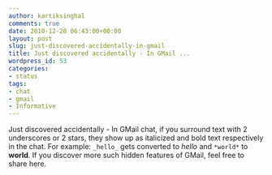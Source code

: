 ```yaml
---
author: kartiksinghal
comments: true
date: 2010-12-28 06:43:00+00:00
layout: post
slug: just-discovered-accidentally-in-gmail
title: Just discovered accidentally - In GMail ...
wordpress_id: 53
categories:
- status
tags:
- chat
- gmail
- Informative
---
```


Just discovered accidentally - In GMail chat, if you surround text with 2 underscores or  2 stars, they show up as italicized and bold text respectively in the chat. For example:  `_hello_` gets converted to _hello_ and `*world*` to **world**. If you discover more such hidden features of GMail, feel free to share here.
